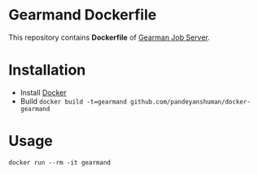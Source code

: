 # Gearmand Dockerfile

This repository contains **Dockerfile** of [Gearman Job Server](http://gearman.org/manual/job_server/).

# Installation
* Install [Docker](https://www.docker.com/)
* Build `docker build -t=gearmand github.com/pandeyanshuman/docker-gearmand`
 
# Usage
``
docker run --rm -it gearmand
``
